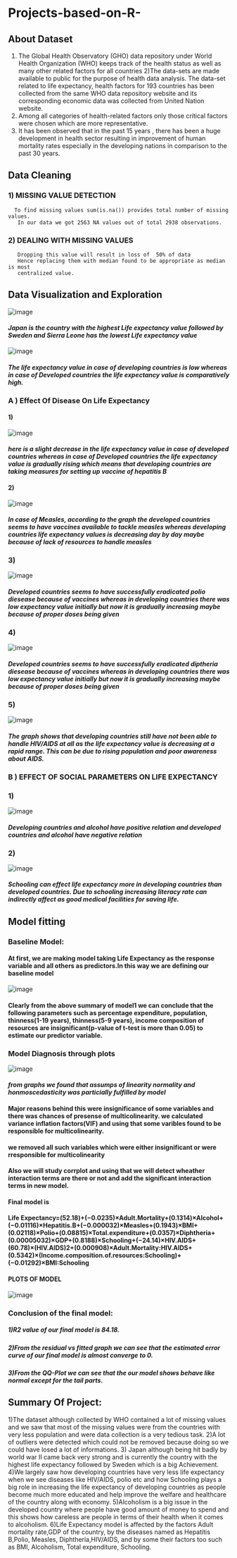 # Projects-based-on-R-

## About Dataset 
 1) The Global Health Observatory (GHO) data repository under World Health Organization (WHO) keeps track of the health status as well as many other related factors for all countries
 2)The data-sets are made available to public for the purpose of health data analysis. 
The data-set related to life expectancy, health factors for 193 countries has been collected from the same WHO data repository website and its corresponding economic data was collected from United Nation website.
 3) Among all categories of health-related factors only those critical factors were chosen which are more representative. 
 4) It has been observed that in the past 15 years , there has been a huge development in health sector resulting in improvement of human mortality rates especially in the developing nations in comparison to the past 30 years.

## Data Cleaning 

### 1) MISSING VALUE DETECTION
      To find missing values sum(is.na()) provides total number of missing values.
       In our data we got 2563 NA values out of total 2938 observations.
### 2) DEALING WITH MISSING VALUES 
       Dropping this value will result in loss of  50% of data 
       Hence replacing them with median found to be appropriate as median is most 
       centralized value.



 ## Data Visualization and Exploration 
 
 
![image](https://user-images.githubusercontent.com/96919264/147964022-c5f5e767-c609-419a-ad85-98c4c12c8b8f.png)
#### _Japan is the country with the highest Life expectancy value followed by Sweden and Sierra Leone has the lowest Life expectancy value_




![image](https://user-images.githubusercontent.com/96919264/147964231-053585ff-662d-4db8-9600-9bce4195cab5.png)

#### _The life expectancy value in case of developing countries is low whereas in case of Developed countries the life expectancy value is comparatively high._









### A ) Effect Of Disease On Life Expectancy 


#### 1)
![image](https://user-images.githubusercontent.com/96919264/147964363-57e8cb2e-8a56-41d0-82c8-9c76ef5e2f4d.png)
#### _here is a slight decrease in the life expectancy value in case of developed countries whereas in case of Developed countries the life expectancy value is gradually rising which means that developing countries are taking measures for setting up vaccine of hepatitis B_


#### 2) 
![image](https://user-images.githubusercontent.com/96919264/147964487-89452b2f-1fe4-4ce7-bdd2-313bc42a0bff.png)
#### _In case of Measles, according to the graph the developed countries seems to have vaccines available to tackle measles whereas developing countries life expectancy values is decreasing day by day maybe because of lack of resources to handle measles_


### 3) 
![image](https://user-images.githubusercontent.com/96919264/147964741-040e9bf6-fcec-43b8-8955-bd8d46430c52.png)
#### _Developed countries seems to have successfully eradicated polio diesease because of vaccines whereas in developing countries there was low expectancy value initially but now it is gradually increasing maybe because of proper doses being given_

### 4)
![image](https://user-images.githubusercontent.com/96919264/147964815-88595b3d-2237-40ab-8c72-883b33f04b37.png)

#### _Developed countries seems to have successfully eradicated diptheria diesease because of vaccines whereas in developing countries there was low expectancy value initially but now it is gradually increasing maybe because of proper doses being given_

### 5) 
![image](https://user-images.githubusercontent.com/96919264/147964973-8ba93a24-0450-4a7e-83f6-5383ca4a6be2.png)

#### _The graph shows that developing countries still have not been able to handle HIV/AIDS at all as the life expectancy value is decreasing at a rapid range. This can be due to rising population and poor awareness about AIDS._








### B ) EFFECT OF SOCIAL PARAMETERS ON LIFE EXPECTANCY

### 1) 
![image](https://user-images.githubusercontent.com/96919264/147965185-c0f5f599-5970-4ead-b13d-13d308674b29.png)
#### _Developing countries and alcohol have positive relation and developed countries and alcohol have negative relation_


### 2) 
![image](https://user-images.githubusercontent.com/96919264/147965253-c8bc6f55-c56f-420e-af73-42b63b04c895.png)
#### _Schooling can effect life expectancy more in developing countries than developed countries. Due to schooling increasing literacy rate can indirectly affect as good medical facilities for saving life._



## Model fitting 

### Baseline Model:
#### At first, we are making model taking Life Expectancy as the response variable and all others as predictors.In this way we are defining our baseline model 

![image](https://user-images.githubusercontent.com/96919264/147965631-2819c8ae-b3bf-49af-8f65-d08fc8ebb311.png)
#### Clearly from the above summary of model1 we can conclude that the following parameters such as percentage expenditure, population, thinness(1-19 years), thinness(5-9 years), income composition of resources are insignificant(p-value of t-test is more than 0.05) to estimate our predictor variable.

### Model Diagnosis through plots 

![image](https://user-images.githubusercontent.com/96919264/147965809-c69bf7ae-2c0c-4806-a880-4df809e4536f.png)

#### _from graphs we found that assumps of linearity normality and honmoscedasticity was particially fulfilled by model_ 
#### Major reasons behind this were insignificance of some variables and there was chances of presense of multicolinearity. we calculated variance inflation factors(VIF) and using that some varibles found to be responsible for multicolinearity. 
#### we removed all such variables which were either insignificant or were rresponsible for multicolinearity 
#### Also we will study corrplot and using that we will detect wheather interaction terms are there or not and add the significant interaction terms in new model. 

#### Final model is 
#### Life Expectancy=(52.18)+(−0.0235)×Adult.Mortality+(0.1314)×Alcohol+(−0.01116)×Hepatitis.B+(−0.000032)×Measles+(0.1943)×BMI+(0.02118)×Polio+(0.08815)×Total.expenditure+(0.0357)×Diphtheria+(0.00005032)×GDP+(0.8188)×Schooling+(−24.14)×HIV.AIDS+(60.78)×(HIV.AIDS)2+(0.000908)×Adult.Mortality:HIV.AIDS+(0.5342)×(Income.composition.of.resources:Schooling)+(−0.01292)×BMI:Schooling

#### PLOTS OF MODEL 
![image](https://user-images.githubusercontent.com/96919264/147967316-ba2becfa-da4a-40cf-9ad6-58ee12ea653c.png)


### Conclusion of the final model:
##### 1)R2 value of our final model is 84.18.
##### 2)From the residual vs fitted graph we can see that the estimated error curve of our final model is almost converge to 0.
##### 3)From the QQ-Plot we can see that the our model shows behave like normal except for the tail parts.



## Summary Of Project:
1)The dataset although collected by WHO contained a lot of missing values and we saw that most of the missing values were from the countries with very less population and were data collection is a very tedious task.
2)A lot of outliers were detected which could not be removed because doing so we could have losed a lot of informations.
3) Japan although being hit badly by world war II came back very strong and is currently the country with the highest life expectancy followed by Sweden which is a big Achievement.
4)We largely saw how developing countries have very less life expectancy when we see diseases like HIV/AIDS, polio etc and how Schooling plays a big role in increasing the life expectancy of developing countries as people become much more educated and help improve the welfare and healthcare of the country along with economy.
5)Alcoholism is a big issue in the developed country where people have good amount of money to spend and this shows how careless are people in terms of their health when it comes to alcoholism.
6)Life Expectancy model is affected by the factors Adult mortality rate,GDP of the country, by the diseases named as Hepatitis B,Polio, Measles, Diphtheria,HIV/AIDS, and by some their factors too such as BMI, Alcoholism, Total expenditure, Schooling.


 
